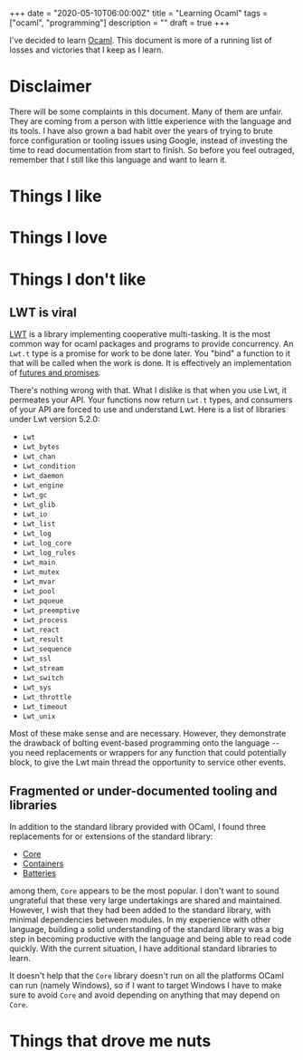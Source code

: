 +++
date = "2020-05-10T06:00:00Z"
title = "Learning Ocaml"
tags = ["ocaml", "programming"]
description = ""
draft = true
+++

I've decided to learn [Ocaml](https://ocaml.org/). This document
is more of a running list of losses and victories that I keep
as I learn.

# Disclaimer

There will be some complaints in this document. Many of them are
unfair. They are coming from a person with little experience with
the language and its tools. I have also grown a bad habit over
the years of trying to brute force configuration or tooling
issues using Google, instead of investing the time to read
documentation from start to finish. So before you feel outraged,
remember that I still like this language and want to learn it.

# Things I like

# Things I love

# Things I don't like

## LWT is viral

[LWT](https://ocsigen.org/lwt/) is a library implementing
cooperative multi-tasking. It is the most common way for
ocaml packages and programs to provide concurrency. An
`Lwt.t` type is a promise for work to be done later. You
"bind" a function to it that will be called when the work
is done. It is effectively an implementation of [futures and
promises](https://en.wikipedia.org/wiki/Futures_and_promises).

There's nothing wrong with that. What I dislike is that when
you use Lwt, it permeates your API. Your functions now return
`Lwt.t` types, and consumers of your API are forced to use and
understand Lwt. Here is a list of libraries under Lwt version 5.2.0:

- `Lwt`
- `Lwt_bytes`
- `Lwt_chan`
- `Lwt_condition`
- `Lwt_daemon`
- `Lwt_engine`
- `Lwt_gc`
- `Lwt_glib`
- `Lwt_io`
- `Lwt_list`
- `Lwt_log`
- `Lwt_log_core`
- `Lwt_log_rules`
- `Lwt_main`
- `Lwt_mutex`
- `Lwt_mvar`
- `Lwt_pool`
- `Lwt_pqueue`
- `Lwt_preemptive`
- `Lwt_process`
- `Lwt_react`
- `Lwt_result`
- `Lwt_sequence`
- `Lwt_ssl`
- `Lwt_stream`
- `Lwt_switch`
- `Lwt_sys`
- `Lwt_throttle`
- `Lwt_timeout`
- `Lwt_unix`

Most of these make sense and are necessary. However, they
demonstrate the drawback of bolting event-based programming
onto the language -- you need replacements or wrappers for
any function that could potentially block, to give the Lwt
main thread the opportunity to service other events.

## Fragmented or under-documented tooling and libraries

In addition to the standard library provided with OCaml, I found
three replacements for or extensions of the standard library:

* [Core](https://opensource.janestreet.com/core/)
* [Containers](https://c-cube.github.io/ocaml-containers/)
* [Batteries](http://batteries.forge.ocamlcore.org/)

among them, `Core` appears to be the most popular. I don't want
to sound ungrateful that these very large undertakings are
shared and maintained. However, I wish that they had been
added to the standard library, with minimal dependencies
between modules. In my experience with other language, building
a solid understanding of the standard library was a big step in
becoming productive with the language and being able to
read code quickly. With the current situation, I have additional
standard libraries to learn.

It doesn't help that the `Core` library doesn't run on all the platforms
OCaml can run (namely Windows), so if I want to target Windows I
have to make sure to avoid `Core` and avoid depending on anything
that may depend on `Core`.

# Things that drove me nuts


